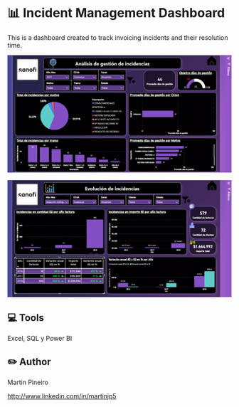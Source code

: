 # 📊 Incident Management Dashboard
This is a dashboard created to track invoicing incidents and their resolution time.

![Imagen del proyecto](https://github.com/martinjp5/My-Portfolio/blob/main/Incident%20management%20dashboard.jpg)

![Imagen del proyecto2](https://github.com/martinjp5/My-Portfolio/blob/main/Incident%20management%20dashboard2.jpg)

<!--- Otras formas de agregar imágenes:
<img src="/Incident management dashboard.jpg" />

<img src="/Incident management dashboard2.jpg" />

<img src="https://github.com/martinjp5/My-Portfolio/blob/27d92fbbed5f1397e2b395654f2be6e3e2354cc0/Incident%20management%20dashboard.jpg" alt="" />

<img src="https://github.com/martinjp5/My-Portfolio/blob/27d92fbbed5f1397e2b395654f2be6e3e2354cc0/Incident%20management%20dashboard2.jpg" alt="" />
--->

## 💻 Tools
Excel, SQL y Power BI 

## ✏️ Author
Martin Pineiro

http://www.linkedin.com/in/martinjp5

<!---
Para agregar una nota no visible
--->
